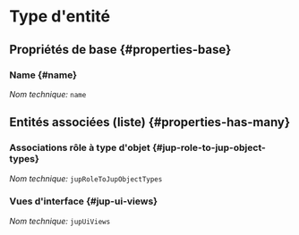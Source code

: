 # Type d'entité
<!--- THIS FILE IS GENERATED PLEASE DO NOT EDIT IT DIRECTLY --->



## Propriétés de base {#properties-base}

### Name {#name}



*Nom technique:* ```name```




## Entités associées (liste) {#properties-has-many}

### Associations rôle à type d'objet {#jup-role-to-jup-object-types}



*Nom technique:* ```jupRoleToJupObjectTypes```

### Vues d'interface {#jup-ui-views}



*Nom technique:* ```jupUiViews```




